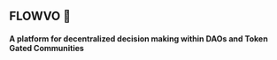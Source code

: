## FLOWVO 💎

#### A platform for decentralized decision making within DAOs and Token Gated Communities

